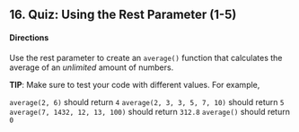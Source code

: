 ## 16. Quiz: Using the Rest Parameter (1-5)

#### Directions

Use the rest parameter to create an `average()` function that calculates the average of an _unlimited_ amount of numbers.

**TIP**: Make sure to test your code with different values. For example,

`average(2, 6)` should return `4`
`average(2, 3, 3, 5, 7, 10)` should return `5`
`average(7, 1432, 12, 13, 100)` should return `312.8`
`average()` should return `0`
